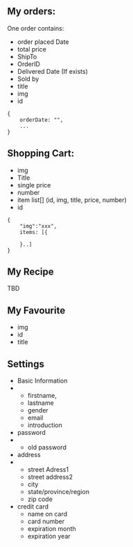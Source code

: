 ## My orders:

One order contains:

- order placed Date
- total price
- ShipTo
- OrderID
- Delivered Date (If exists)
- Sold by
- title
- img
- id

```
{
    orderDate: "",
    ...
}
```



## Shopping Cart:

- img
- Title
- single price
- number
- item list[] (id, img, title, price, number)
- id

```
{
    "img":"xxx",
    items: [{
        
    }..]
}
```



## My Recipe

TBD

## My Favourite

- img
- id
- title

## Settings

- Basic Information
- - firstname,
  - lastname
  - gender
  - email
  - introduction
- password
- - old password
- address
- - street Adress1
  - street address2
  - city
  - state/province/region
  - zip code
- credit card
  - name on card
  - card number
  - expiration month
  - expiration year

